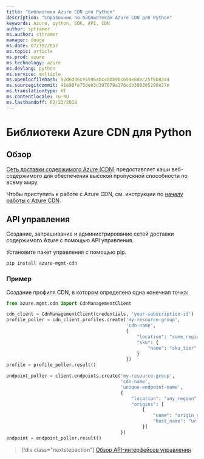 ```yaml
---
title: "Библиотеки Azure CDN для Python"
description: "Справочник по библиотекам Azure CDN для Python"
keywords: Azure, python, SDK, API, CDN
author: sptramer
ms.author: sttramer
manager: douge
ms.date: 07/10/2017
ms.topic: article
ms.prod: azure
ms.technology: azure
ms.devlang: python
ms.service: multiple
ms.openlocfilehash: 92d6dd6ce55964bc48bb9bc654e8dec25f6b8344
ms.sourcegitcommit: 41e90fe75de03d397079a276cdb388305290e27e
ms.translationtype: HT
ms.contentlocale: ru-RU
ms.lasthandoff: 02/23/2018
---
```

# <a name="azure-cdn-libraries-for-python"></a>Библиотеки Azure CDN для Python

## <a name="overview"></a>Обзор

[Сеть доставки содержимого Azure (CDN)](https://docs.microsoft.com/en-us/azure/cdn/cdn-overview) предоставляет кэши веб-содержимого для обеспечения высокой пропускной способности по всему миру.

Чтобы приступить к работе с Azure CDN, см. инструкции по [началу работы с Azure CDN](https://docs.microsoft.com/en-us/azure/cdn/cdn-create-new-endpoint).

## <a name="management-apis"></a>API управления

Создание, запрашивание и администрирование сетей доставки содержимого Azure с помощью API управления.

Установите пакет управления с помощью pip.

```bash
pip install azure-mgmt-cdn
```

### <a name="example"></a>Пример

Создание профиля CDN, в котором определена одна конечная точка:

```python
from azure.mgmt.cdn import CdnManagementClient

cdn_client = CdnManagementClient(credentials, 'your-subscription-id')
profile_poller = cdn_client.profiles.create('my-resource-group',
                                            'cdn-name',
                                            {
                                                "location": "some_region", 
                                                "sku": {
                                                    "name": "sku_tier"
                                                } 
                                            })
profile = profile_poller.result()

endpoint_poller = client.endpoints.create('my-resource-group',
                                          'cdn-name',
                                          'unique-endpoint-name', 
                                          { 
                                              "location": "any_region", 
                                              "origins": [
                                                  {
                                                      "name": "origin_name", 
                                                      "host_name": "url"
                                                  }]
                                          })
endpoint = endpoint_poller.result()
```

> [!div class="nextstepaction"]
> [Обзор API-интерфейсов управления](/python/api/overview/azure/cdn/management)
